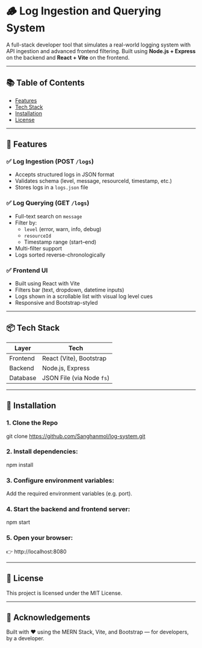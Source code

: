# 🪵 Log Ingestion and Querying System

A full-stack developer tool that simulates a real-world logging system with API ingestion and advanced frontend filtering. Built using **Node.js + Express** on the backend and **React + Vite** on the frontend.

---

## 📚 Table of Contents

- [Features](#features)
- [Tech Stack](#tech-stack)
- [Installation](#installation)
- [License](#license)

---

## 🚀 Features

### ✅ Log Ingestion (POST `/logs`)
- Accepts structured logs in JSON format
- Validates schema (level, message, resourceId, timestamp, etc.)
- Stores logs in a `logs.json` file

### ✅ Log Querying (GET `/logs`)
- Full-text search on `message`
- Filter by:
  - `level` (error, warn, info, debug)
  - `resourceId`
  - Timestamp range (start–end)
- Multi-filter support
- Logs sorted reverse-chronologically

### ✅ Frontend UI
- Built using React with Vite
- Filters bar (text, dropdown, datetime inputs)
- Logs shown in a scrollable list with visual log level cues
- Responsive and Bootstrap-styled

---

## 📦 Tech Stack

| Layer     | Tech         |
|-----------|--------------|
| Frontend  | React (Vite), Bootstrap |
| Backend   | Node.js, Express |
| Database  | JSON File (via Node `fs`) |

---

## 🚀 Installation

### 1. Clone the Repo
git clone https://github.com/Sanghanmol/log-system.git

### 2. Install dependencies:
npm install

### 3. Configure environment variables:
 Add the required environment variables (e.g. port).

### 4. Start the backend and frontend server:
npm start

### 5. Open your browser: 
👉 http://localhost:8080

---

## 📄 License
This project is licensed under the MIT License.

---

## 🙌 Acknowledgements

Built with ❤️ using the MERN Stack, Vite, and Bootstrap — for developers, by a developer.